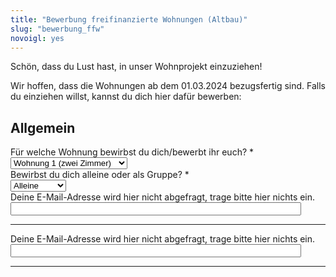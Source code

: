 ```yaml
---
title: "Bewerbung freifinanzierte Wohnungen (Altbau)"
slug: "bewerbung_ffw"
novoigl: yes
---
```

<style>
        .einzel {
            display: none;
        }

        .gruppe {
            display: none;
        }
    </style>
<script>
    document.addEventListener("DOMContentLoaded", function () {
        const groupSelect = document.getElementById("groupSelect");
        groupSelect.selectedIndex=-1;
        const alleinDiv = document.getElementsByClassName("einzel");
        const groupDiv = document.getElementsByClassName("gruppe");
        const groupReq = document.getElementsByClassName("groupreq");
        const alleinReq= document.getElementsByClassName("einzrequ");
        function turnControllOn(element){
            var controlDivs=element.getElementsByTagName("input");
            Array.from(controlDivs).forEach(function(controlDiv) {
                    // Remove the old class "control"
                controlDiv.disabled=false;
                });
            var controlDivs=element.getElementsByTagName("textarea");
            Array.from(controlDivs).forEach(function(controlDiv) {
                    // Remove the old class "control"
                controlDiv.disabled=false;
                });
        };
        function turnControllOff(element){
            var controlDivs=element.getElementsByTagName("input");
            Array.from(controlDivs).forEach(function(controlDiv) {
                    // Remove the old class "control"
                controlDiv.disabled=true;
                });
            var controlDivs=element.getElementsByTagName("textarea");
            Array.from(controlDivs).forEach(function(controlDiv) {
                    // Remove the old class "control"
                controlDiv.disabled=true;
                });
        };
        groupSelect.addEventListener("change", function () {
            if (groupSelect.value === "1") {
                Array.from(alleinDiv).forEach(function(element) {
                    element.style.display = "block";
                    turnControllOn(element);
                });
                Array.from(alleinReq).forEach(function(element){
                    element.required=true;
                });
                Array.from(groupDiv).forEach(function(element){
                    element.style.display = "none";
                    turnControllOff(element);
                });
                Array.from(groupReq).forEach(function(element){
                    element.required=false;
                })
            } else if (groupSelect.value === "2") {
                Array.from(alleinDiv).forEach(function(element) {
                    element.style.display = "none";
                    turnControllOff(element);
                });
                Array.from(alleinReq).forEach(function(element){
                    element.required=false;
                });
                Array.from(groupDiv).forEach(function(element){
                    element.style.display = "block";
                    turnControllOn(element);
                });
                Array.from(groupReq).forEach(function(element){
                    element.required=true;
                });
            } else {
                Array.from(alleinDiv).forEach(function(element) {
                    element.style.display = "none";
                    turnControllOff(element);
                });
                Array.from(groupDiv).forEach(function(element){
                    element.style.display = "none";
                    turnControllOff(element);
                });
                Array.from(alleinReq).forEach(function(element){
                    element.required=true;
                });
                Array.from(groupReq).forEach(function(element){
                    element.required=true;
                });
            }
        });
    });
</script>
<form action="/bewerbung_ffw/send.php" method="post" accept-charset="utf-8">
<p>Schön, dass du Lust hast, in unser Wohnprojekt einzuziehen!

Wir hoffen, dass die Wohnungen ab dem 01.03.2024 bezugsfertig sind.
Falls du einziehen willst, kannst du dich hier dafür bewerben:</p>

<h2>Allgemein</h2>
<div class="field">
    <label class="label" for="apartment">Für welche Wohnung bewirbst du dich/bewerbt ihr euch? *</label>
	<div class="control">
        <div class="select">
            <select name="apartment">
                <option>Wohnung 1 (zwei Zimmer)</option>
                <option>Wohnung 2 (sechs Zimmer)</option>
            </select>
        </div>    </div>
</div>
<div class="field">
    <label class="label" for="group">Bewirbst du dich alleine oder als Gruppe? *</label>
    <div class="control">
        <div class="select">
            <select name="group" id="groupSelect">
                <option value="1">Alleine</option>
                <option value="2">Als Gruppe</option>
            </select>
        </div>
    </div>
</div>

<h2 class="einzel">Einzelfragen</h2>

<h3 class="einzel">Wer bist du?</h3>
<div class="field einzel">
    <label class="label" for="full_name">Name *</label>
	<div class="control has-icons-left">
        <input type="text" name="full_name" value="" class="input required einzrequ" maxlength="100" required/>
        <span class="icon is-small is-left">
            <i class="icon-user"></i>
        </span>
    </div>
</div>
<div class="field einzel">
    <label class="label" for="pronouns">Pronomen</label>
    <div class="control">
        <input class="input" type="text" placeholder="" maxlength="60" name="pronouns">
    </div>
</div>
<div class="field einzel">
    <label class="label" for="email">E-Mail *</label>
    <div class="control has-icons-left">
        <input type="email" name="email" value="" class="input required einzrequ email"
            id="email" size="55" required/>
        <span class="icon is-small is-left">
            <i class="icon-mail-alt"></i>
        </span>
    </div>
</div>
<!-- Schutz vor der Benutzung des Formulars mit Computern. Es ist wird nicht angezeigt. -->
<div class="field extra-field">
    <label class="label" for="mail">Deine E-Mail-Adresse wird hier nicht
    abgefragt, trage bitte hier nichts ein.</label>
    <div class="control has-icons-left">
        <input type="email" name="mail" value="" class="input email"
            id="mail" size="55"/>
    </div>
</div>
<div class="field einzel">
    <label class="label" for="age">Geburtstag *</label>
    <div class="control">
        <input class="input required einzrequ" type="date" id="age" name="age" value="2001-01-01" min="1940-01-01" max="2010-12-31" required />
    </div>
</div>
<!--<div class="field">
    <label class="label" for="age">Alter *</label>
    <div class="control">
        <input class="input required" type="number" id="age" name="age" min="18" max="100" required />
    </div>
</div>-->
<div class="field einzel">
    <label class="label" for="occupation">Was ist deine hauptsächliche offizielle Tätigkeit? *</label>
    <div class="control">
        <input class="input required einzrequ" type="text" placeholder="" maxlength="200" name="occupation" required>
    </div>
    <p class="help">Bitte gib deine voraussichtliche Tätigkeit zum Zeitpunkt deines Einzugs an.</p>
</div>

<h3 class="einzel">Textfragen</h3>
<p class="einzel">Um dich und deine Einstellung zum CA kennenzulernen, haben wir hier
    vier ausführlichere Fragen. Bitte beantworte sie in je höchstens 1.000
    Zeichen.</p>
<div class="field einzel">
    <label class="label" for="leitbild">Welche Punkte an unserem Leitbild sind dir besonders
        wichtig, welchen Punkten stehst du kritisch gegenüber?</label>
    <div class="control">
        <textarea name="leitbild" class="textarea" placeholder="" minlength="200" maxlength="1000"></textarea>
    </div>
    <p class="help is-success">Schau dir <a href="/leitbild">Unser Leitbild</a> an.</p>
</div>
<div class="field einzel">
    <label class="label" for="selbstverwaltung_experience">Hast du bereits Vorerfahrung mit Selbstverwaltung? Wenn ja, welche?</label>
    <div class="control">
        <textarea name="selbstverwaltung_experience" class="textarea" placeholder="" maxlength="1000"></textarea>
    </div>
</div>
<div class="field einzel">
    <label class="label" for="selbstverwaltung_tasks">Welche Aufgaben kannst du dir in der Selbstverwaltung vorstellen?</label>
    <div class="control">
        <textarea name="selbstverwaltung_tasks" class="textarea" placeholder="" minlength="100" maxlength="1000"></textarea>
    </div>
</div>
<div class="field einzel">
    <label class="label" for="wohnvorstellung">Wie stellst du dir das Wohnen im CA vor? (Nimm dir gerne etwas Zeit für die Antwort)</label>
    <div class="control">
        <textarea name="wohnvorstellung" class="textarea" placeholder="" minlength="200"
            maxlength="1000"></textarea>
    </div>
</div>

<h3 class="einzel">Sonstiges</h3>
<div class="field einzel">
    <label class="label" for="barrier_free">Bist du auf eine barrierefreie Wohnung
        angewiesen?</label>
    <div class="control">
        <input class="input" type="text" placeholder="" maxlength="60" name="barrier_free">
    </div>
</div>
<div class="field einzel">
    <label class="label" for="contacts">Bist du schon in Kontakt mit möglichen Mitbewohner*innen?</label>
    <div class="control">
        <input class="input" type="text" placeholder="" maxlength="200" name="contacts" >
    </div>
    <p class="help">Die Person könnte bereits im Haus wohnen oder sich zur gleichen Zeit wie du bewerben.</p>
</div>
<div class="field einzel">
    <label class="label" for="sonstiges">Möchtest du sonst noch etwas (über dich) hinzufügen?</label>
    <div class="control">
        <textarea name="sonstiges" class="textarea" placeholder=""
            maxlength="1000"></textarea>
    </div>
</div>
<div class="field einzel">
    <label class="label" for="contact_options">Wir vermieten Wohnungen als gesamtes und nicht an Einzelpersonen. Um deine Mitbewohnis zu finden, vernetzen wir euch über die Weitergabe deiner Handynummer/Email-Adresse. Wie können deine eventuellen zukünftigen Mitbewohnis dich erreichen? Gib hier bitte eine Handynummer und/oder eine Mailadresse von dir an.</label>
    <div class="control">
        <input name="contact_options" class="input" type="text" placeholder="" maxlength="200">
    </div>
</div>
<div class="field einzel">
    <label class="label" for="spam_protection">Um sicherzustellen, dass du kein
    Computer bist, bitten wir dich folgende Frage zu beantworten: Wie viel ist
    5 + 3? </label>
    <div class="spam_protection">
        <input class="input" type="text" placeholder="" maxlength="10" name="spam_protection">
    </div>
</div>
<hr>
<p class="einzel">Nach dem Absenden bekommst du eine Bestätigungsmail an deine angegebene E-Mail-Adresse.</p>
<p class="einzel">Mit dem Abschicken der Bewerbung stimmst du der Weitergabe dieser Kontaktdaten an andere Bewerbende zu. Wir behalten diese Daten nur für die Dauer deiner Bewerbung. Danach werden sie gelöscht. In unserer <a href="https://collegiumacademicum.de/datenschutz/">Datenschutzerklärung</a> findest du weitere Informationen.</p>
<div class="field einzel">
    <div class="control">
        <label class="sr-only" for="submit"></label>
          <input type="hidden" name="language" value="de">
        <input type="submit" name="submit" value="Abschicken" class="button is-link" id="submit">
    </div>
</div>

<h2 class="gruppe">Gruppenfragen</h2>

<h3 class="gruppe">Wer seid ihr?</h3>
<div class="field gruppe">
    <label class="label" for="group_size">Wie viele seid ihr? *</label>
	<div class="control">
        <input type="number" name="group_size" value="" class="input required groupreq" required/>
    </div>
</div>
<!-- open as many name, pronoun, age and occupation fields as there are group members -->
<div class="field gruppe">
    <label class="label" for="full_name">Name *</label>
	<div class="control has-icons-left">
        <input type="text" name="full_name" value="" class="input required groupreq" maxlength="100" required/>
        <span class="icon is-small is-left">
            <i class="icon-user"></i>
        </span>
    </div>
</div>
<div class="field gruppe">
    <label class="label" for="pronouns">Pronomen</label>
    <div class="control">
        <input class="input" type="text" placeholder="" maxlength="60" name="pronouns">
    </div>
</div>
<div class="field gruppe">
    <label class="label" for="email">E-Mail (einer Person eurer Gruppe)*</label>
    <div class="control has-icons-left">
        <input type="email" name="email" value="" class="input required groupreq email"
            id="email" size="55" required/>
        <span class="icon is-small is-left">
            <i class="icon-mail-alt"></i>
        </span>
    </div>
</div>
<!-- Schutz vor der Benutzung des Formulars mit Computern. Es ist wird nicht angezeigt. -->
<div class="field extra-field">
    <label class="label" for="mail">Deine E-Mail-Adresse wird hier nicht
    abgefragt, trage bitte hier nichts ein.</label>
    <div class="control has-icons-left">
        <input type="email" name="mail" value="" class="input email"
            id="mail" size="55"/>
    </div>
</div>
<!--<div class="field">
    <label class="label" for="age">Alter *</label>
    <div class="control">
        <input class="input required" type="number" id="age" name="age" min="18" max="100" required />
    </div>
</div>-->
<div class="field gruppe">
    <label class="label" for="age">Alter *</label>
    <div class="control">
        <input class="input groupreq required" type="text" id="age" name="age" placeholder="" required maxlength="200" />
    </div>
</div>
<div class="field gruppe">
    <label class="label" for="occupation">Tätigkeiten? *</label>
    <div class="control">
        <input class="input groupreq" type="text" placeholder="" maxlength="800" name="occupation" required>
    </div>
</div>

<h3 class="gruppe">Textfragen</h3>
<p class="gruppe">Um euch und eure Einstellung zum CA kennenzulernen, haben wir hier
    fünf ausführlichere Fragen. Bitte beantwortet sie in je höchstens 1.000
    Zeichen.</p>
<div class="field gruppe">
    <label class="label" for="characterise">Was macht euch als Gruppe aus?</label>
    <div class="control">
        <textarea name="characterise" class="textarea" placeholder="" minlength="200" maxlength="1000"></textarea>
    </div>
</div>
<div class="field gruppe">
    <label class="label" for="leitbild">Welche Punkte an unserem Leitbild sind euch besonders
        wichtig, welchen Punkten steht ihr kritisch gegenüber?</label>
    <div class="control">
        <textarea name="leitbild" class="textarea" placeholder="" minlength="200" maxlength="1000"></textarea>
    </div>
    <p class="help is-success">Schau dir <a href="/leitbild">Unser Leitbild</a> an.</p>
</div>
<div class="field gruppe">
    <label class="label" for="selbstverwaltung_experience">Habt ihr bereits Vorerfahrung mit Selbstverwaltung? Wenn ja, welche?</label>
    <div class="control">
        <textarea name="selbstverwaltung_experience" class="textarea" placeholder="" maxlength="1000"></textarea>
    </div>
</div>
<div class="field gruppe">
    <label class="label" for="selbstverwaltung_tasks">Welche Aufgaben könnt ihr euch vorstellen, in der Selbstverwaltung des CA zu übernehmen?</label>
    <div class="control">
        <textarea name="selbstverwaltung_tasks" class="textarea" placeholder="" minlength="100" maxlength="1000"></textarea>
    </div>
</div>
<div class="field gruppe">
    <label class="label" for="wohnvorstellung">Wie stellt ihr euch das Wohnen im CA vor? (Nehmt euch gerne etwas Zeit für die Antwort)</label>
    <div class="control">
        <textarea name="wohnvorstellung" class="textarea" placeholder="" minlength="200" maxlength="1000"></textarea>
    </div>
</div>

<h3 class="gruppe">Sonstiges</h3>
<div class="field gruppe">
    <label class="label" for="barrier_free">Ist eine*r von euch auf eine barrierefreie Wohnung angewiesen?</label>
    <div class="control">
        <input class="input" type="text" placeholder="" maxlength="60" name="barrier_free">
    </div>
</div>
<div class="field gruppe">
    <label class="label" for="long-term">Habt ihr vor längerfristig hier zu wohnen?</label>
    <div class="control">
        <input class="input" type="text" placeholder="" maxlength="200" name="long-term">
    </div>
</div>
<div class="field gruppe">
    <label class="label" for="sonstiges">Möchtet ihr sonst noch etwas (über euch) hinzufügen?</label>
    <div class="control">
        <textarea name="sonstiges" class="textarea" placeholder=""
            maxlength="1000"></textarea>
    </div>
</div>
<div class="field gruppe">
    <label class="label" for="contact_options">Wir vermieten Wohnungen als gesamtes und nicht an Einzelpersonen.
    Falls ihr noch keine vollständige Gruppe seid und noch Mibewohnis sucht:
    Wie können euch andere Bewerber*innen erreichen? Gebt hier bitte von euch mindestens eine Handynummer und/oder eine Mailadresse an.</label>
    <div class="control">
        <input name="contact_options" class="input" type="text" placeholder="" maxlength="200">
    </div>
</div>
<div class="field gruppe">
    <label class="label" for="spam_protection">Um sicherzustellen, dass ihr kein
    Computer seid, bitten wir dich folgende Frage zu beantworten: Wie viel ist
    5 + 3? </label>
    <div class="spam_protection">
        <input class="input" type="text" placeholder="" maxlength="10" name="spam_protection">
    </div>
</div>
<hr>
<p class="gruppe">Nach dem Absenden bekommt ihr eine Bestätigungsmail an die angegebene E-Mail-Adresse.</p>
<p class="gruppe">Mit dem Abschicken der Bewerbung stimmt ihr der Weitergabe dieser Kontaktdaten an andere Bewerbende zu.
Wir behalten diese Daten nur für die Dauer eurer Bewerbung. Danach werden sie gelöscht. In unserer <a href="https://collegiumacademicum.de/datenschutz/">Datenschutzerklärung</a> findet ihr weitere Informationen.</p>
<div class="field">
    <div class="control gruppe">
        <label class="sr-only" for="submit"></label>
          <input type="hidden" name="language" value="de">
        <input type="submit" name="submit" value="Abschicken" class="button is-link" id="submit">
    </div>
</div>


</form>
